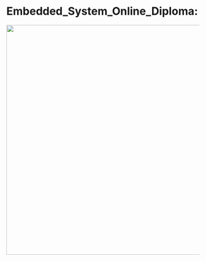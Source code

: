 # Embedded_System_Online_Diploma:


<img src="https://github.com/user-attachments/assets/5125cf9c-c95e-4c4e-b804-a064e9bacc07" width="600">
